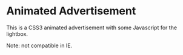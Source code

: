 # Animated Advertisement

This is a CSS3 animated advertisement with some Javascript for the lightbox.

Note: not compatible in IE.
